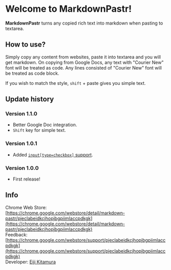 # Welcome to MarkdownPastr!
**MarkdownPastr** turns any copied rich text into markdown when pasting to textarea.


## How to use?
Simply copy any content from websites, paste it into textarea and you will get markdown.
On copying from Google Docs, any text with "Courier New" font will be treated as code. Any lines consisted of "Courier New" font will be treated as code block.

If you wish to match the style, `shift` + paste gives you simple text.

## Update history
### Version 1.1.0
* Better Google Doc integration.
* `Shift` key for simple text.

### Version 1.0.1
* Added [`input[type=checkbox]` support](https://github.com/blog/1375-task-lists-in-gfm-issues-pulls-comments).

### Version 1.0.0
* First release!

## Info
Chrome Web Store: [https://chrome.google.com/webstore/detail/markdown-pastr/pjeclabeidkcjhopjbgpiimlaccpdkgk](https://chrome.google.com/webstore/detail/markdown-pastr/pjeclabeidkcjhopjbgpiimlaccpdkgk)  
Feedback: [https://chrome.google.com/webstore/support/pjeclabeidkcjhopjbgpiimlaccpdkgk](https://chrome.google.com/webstore/support/pjeclabeidkcjhopjbgpiimlaccpdkgk)  
Developer: [Eiji Kitamura](http://google.com/+agektmr)  
